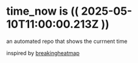 # time_now is (( 2025-05-10T11:00:00.213Z ))

an automated repo that shows the currnent time

inspired by [breakingheatmap](https://github.com/breakingheatmap/breakingheatmap)